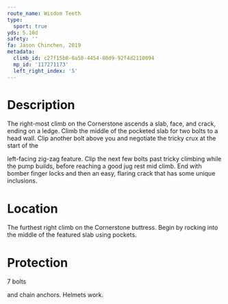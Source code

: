 ```yaml
---
route_name: Wisdom Teeth
type:
  sport: true
yds: 5.10d
safety: ''
fa: Jason Chinchen, 2019
metadata:
  climb_id: c27f15b8-0a58-4454-80d9-92f4d2110094
  mp_id: '117271173'
  left_right_index: '5'
---
```

# Description
The right-most climb on the Cornerstone ascends a slab, face, and crack, ending on a ledge. Climb the middle of the pocketed slab for two bolts to a head wall. Clip another bolt above you and negotiate the tricky crux at the start of the

left-facing zig-zag feature. Clip the next few bolts past tricky climbing while the pump builds, before reaching a good jug rest mid climb. End with bomber finger locks and then an easy, flaring crack that has some unique inclusions.

# Location
The furthest right climb on the Cornerstone buttress. Begin by rocking into the middle of the featured slab using pockets.

# Protection
7 bolts

and chain anchors. Helmets work.
